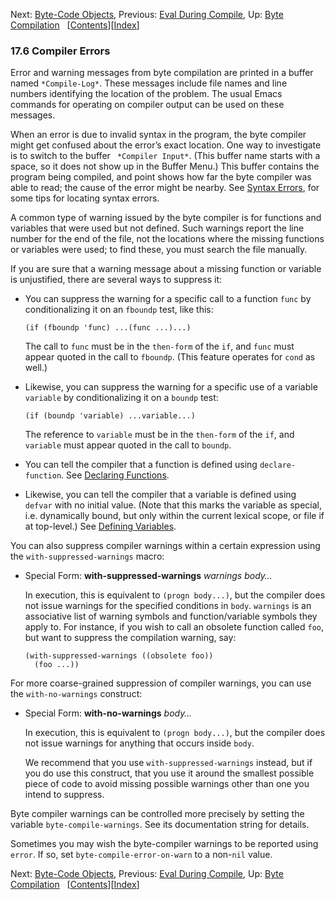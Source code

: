 <!-- This is the GNU Emacs Lisp Reference Manual
corresponding to Emacs version 27.2.

Copyright (C) 1990-1996, 1998-2021 Free Software Foundation,
Inc.

Permission is granted to copy, distribute and/or modify this document
under the terms of the GNU Free Documentation License, Version 1.3 or
any later version published by the Free Software Foundation; with the
Invariant Sections being "GNU General Public License," with the
Front-Cover Texts being "A GNU Manual," and with the Back-Cover
Texts as in (a) below.  A copy of the license is included in the
section entitled "GNU Free Documentation License."

(a) The FSF's Back-Cover Text is: "You have the freedom to copy and
modify this GNU manual.  Buying copies from the FSF supports it in
developing GNU and promoting software freedom." -->

<!-- Created by GNU Texinfo 6.7, http://www.gnu.org/software/texinfo/ -->

Next: [Byte-Code Objects](Byte_002dCode-Objects.html), Previous: [Eval During Compile](Eval-During-Compile.html), Up: [Byte Compilation](Byte-Compilation.html)   \[[Contents](index.html#SEC_Contents "Table of contents")]\[[Index](Index.html "Index")]

### 17.6 Compiler Errors

Error and warning messages from byte compilation are printed in a buffer named `*Compile-Log*`. These messages include file names and line numbers identifying the location of the problem. The usual Emacs commands for operating on compiler output can be used on these messages.

When an error is due to invalid syntax in the program, the byte compiler might get confused about the error’s exact location. One way to investigate is to switch to the buffer ` *Compiler Input*`<!-- /@w -->. (This buffer name starts with a space, so it does not show up in the Buffer Menu.) This buffer contains the program being compiled, and point shows how far the byte compiler was able to read; the cause of the error might be nearby. See [Syntax Errors](Syntax-Errors.html), for some tips for locating syntax errors.

A common type of warning issued by the byte compiler is for functions and variables that were used but not defined. Such warnings report the line number for the end of the file, not the locations where the missing functions or variables were used; to find these, you must search the file manually.

If you are sure that a warning message about a missing function or variable is unjustified, there are several ways to suppress it:

*   You can suppress the warning for a specific call to a function `func` by conditionalizing it on an `fboundp` test, like this:

        (if (fboundp 'func) ...(func ...)...)

    The call to `func` must be in the `then-form` of the `if`, and `func` must appear quoted in the call to `fboundp`. (This feature operates for `cond` as well.)

*   Likewise, you can suppress the warning for a specific use of a variable `variable` by conditionalizing it on a `boundp` test:

        (if (boundp 'variable) ...variable...)

    The reference to `variable` must be in the `then-form` of the `if`, and `variable` must appear quoted in the call to `boundp`.

*   You can tell the compiler that a function is defined using `declare-function`. See [Declaring Functions](Declaring-Functions.html).

*   Likewise, you can tell the compiler that a variable is defined using `defvar` with no initial value. (Note that this marks the variable as special, i.e. dynamically bound, but only within the current lexical scope, or file if at top-level.) See [Defining Variables](Defining-Variables.html).

You can also suppress compiler warnings within a certain expression using the `with-suppressed-warnings` macro:

*   Special Form: **with-suppressed-warnings** *warnings body…*

    In execution, this is equivalent to `(progn body...)`, but the compiler does not issue warnings for the specified conditions in `body`. `warnings` is an associative list of warning symbols and function/variable symbols they apply to. For instance, if you wish to call an obsolete function called `foo`, but want to suppress the compilation warning, say:

        (with-suppressed-warnings ((obsolete foo))
          (foo ...))

For more coarse-grained suppression of compiler warnings, you can use the `with-no-warnings` construct:

*   Special Form: **with-no-warnings** *body…*

    In execution, this is equivalent to `(progn body...)`, but the compiler does not issue warnings for anything that occurs inside `body`.

    We recommend that you use `with-suppressed-warnings` instead, but if you do use this construct, that you use it around the smallest possible piece of code to avoid missing possible warnings other than one you intend to suppress.

Byte compiler warnings can be controlled more precisely by setting the variable `byte-compile-warnings`. See its documentation string for details.

Sometimes you may wish the byte-compiler warnings to be reported using `error`. If so, set `byte-compile-error-on-warn` to a non-`nil` value.

Next: [Byte-Code Objects](Byte_002dCode-Objects.html), Previous: [Eval During Compile](Eval-During-Compile.html), Up: [Byte Compilation](Byte-Compilation.html)   \[[Contents](index.html#SEC_Contents "Table of contents")]\[[Index](Index.html "Index")]
